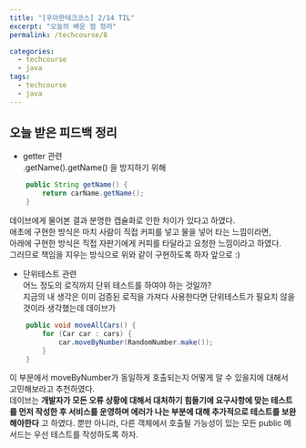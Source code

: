 ```yaml
---
title: "[우아한테크코스] 2/14 TIL"
excerpt: "오늘의 배운 점 정리"
permalink: /techcourse/8

categories:
  - techcourse
  - java
tags:
  - techcourse
  - java
--- 
```

## 오늘 받은 피드백 정리

- getter 관련  
.getName().getName() 을 방지하기 위해
```java
    public String getName() {
        return carName.getName();
    }
```    
데이브에게 물어본 결과 분명한 캡슐화로 인한 차이가 있다고 하였다.  
애초에 구현한 방식은 마치 사람이 직접 커피를 넣고 물을 넣어 타는 느낌이라면,  
아래에 구현한 방식은 직접 자판기에게 커피를 타달라고 요청한 느낌이라고 하였다.  
그러므로 책임을 지우는 방식으로 위와 같이 구현하도록 하자 앞으로 :)  

- 단위테스트 관련  
어느 정도의 로직까지 단위 테스트를 하여야 하는 것일까?  
지금의 내 생각은 이미 검증된 로직을 가져다 사용한다면 단위테스트가 필요치 않을 것이라 생각했는데 데이브가  
```java
    public void moveAllCars() {
        for (Car car : cars) {
            car.moveByNumber(RandomNumber.make());
        }
    }
```  
이 부분에서 moveByNumber가 동일하게 호출되는지 어떻게 알 수 있을지에 대해서 고민해보라고 추천하였다.  
데이브는 **개발자가 모든 오류 상황에 대해서 대처하기 힘들기에 요구사항에 맞는 테스트를 먼저 작성한 후 서비스를 운영하며 에러가 나는 부분에 대해 추가적으로 테스트를 보완해야한다** 고 하였다. 뿐만 아니라, 다른 객체에서 호출될 가능성이 있는 모든 public 메서드는 우선 테스트를 작성하도록 하자.  